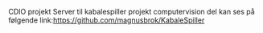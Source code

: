 CDIO projekt
Server til kabalespiller projekt
computervision del kan ses på følgende link:https://github.com/magnusbrok/KabaleSpiller

